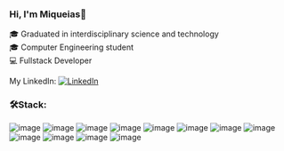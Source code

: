 ### Hi, I'm Miqueias👋
🎓 Graduated in interdisciplinary science and technology <br>
🎓 Computer Engineering student <br>
💻 Fullstack Developer <br>

My LinkedIn:
[![LinkedIn](https://img.icons8.com/dusk/64/linkedin--v1.png)](https://www.linkedin.com/in/miquéias-santos-rodrigues-66ba061b4)

### 🛠️Stack:
![image](https://github.com/miqueiasrodrigues/miqueiasrodrigues/assets/84649194/a841da52-8b2c-42fe-b66d-f7ecb0084431)
![image](https://github.com/miqueiasrodrigues/miqueiasrodrigues/assets/84649194/105edbab-02bf-45d8-896f-539522774cb6)
![image](https://github.com/miqueiasrodrigues/miqueiasrodrigues/assets/84649194/1a3a99db-9ee7-4a0e-83e7-2f5776345004)
![image](https://github.com/miqueiasrodrigues/miqueiasrodrigues/assets/84649194/f7424b02-1d47-4bd1-96ec-11e80b8d60c1)
![image](https://github.com/miqueiasrodrigues/miqueiasrodrigues/assets/84649194/0841a62e-5e8d-4de2-bc07-a0064e114e91)
![image](https://github.com/miqueiasrodrigues/miqueiasrodrigues/assets/84649194/7a6e031a-7928-45a7-9c6b-5154fe5656c7)
![image](https://github.com/miqueiasrodrigues/miqueiasrodrigues/assets/84649194/f542daf9-bdd6-4beb-a662-e0bec3277a8b)
![image](https://github.com/miqueiasrodrigues/miqueiasrodrigues/assets/84649194/772c0dbe-cd8a-453c-805c-4abe0de3d0ce)
![image](https://github.com/miqueiasrodrigues/miqueiasrodrigues/assets/84649194/7d632282-1219-4ab1-a885-5706238ff9e3)
![image](https://github.com/miqueiasrodrigues/miqueiasrodrigues/assets/84649194/a4f4cad7-1237-49d9-84af-8e38113ea7d4)
![image](https://github.com/miqueiasrodrigues/miqueiasrodrigues/assets/84649194/74c231ef-c5ad-4d70-a422-ff9dec7bc775)
![image](https://github.com/miqueiasrodrigues/miqueiasrodrigues/assets/84649194/fe49184f-9cf9-4f6f-9d0c-428b33bf295d)



 




<!--
**miqueiasrodrigues/miqueiasrodrigues** is a ✨ _special_ ✨ repository because its `README.md` (this file) appears on your GitHub profile.

Here are some ideas to get you started:

- 🔭 I’m currently working on ...
- 🌱 I’m currently learning ...
- 👯 I’m looking to collaborate on ...
- 🤔 I’m looking for help with ...
- 💬 Ask me about ...
- 📫 How to reach me: ...
- 😄 Pronouns: ...
- ⚡ Fun fact: ...
-->
